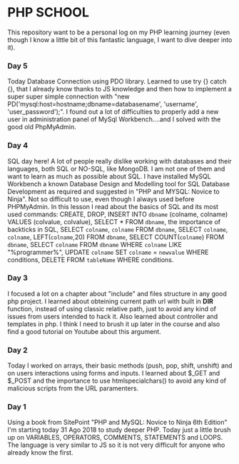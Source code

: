 # PHP SCHOOL
This repository want to be a personal log on my PHP learning journey (even though I know a little bit of this fantastic language, I want to dive deeper into it).
### Day 5
Today Database Connection using PDO library. Learned to use try {} catch {}, that I already know thanks to JS knowledge and then how to implement a super super simple connection with "new PD('mysql:host=hostname;dbname=databasename', 
'username', 'user_password');". I found out a lot of difficulties to properly add a new user in administration panel of MySql Workbench....and I solved with the good old PhpMyAdmin.  
### Day 4
SQL day here! A lot of people really dislike working with databases and their languages, both SQL or NO-SQL, like MongoDB. I am not one of them and want to learn as much as possible about SQL. I have installed MySQL Workbench a known Database Design and Modelling tool for SQL Database Development as required and suggested in "PHP and MYSQL: Novice to Ninja". Not so difficult to use, even though I always used before PHPMyAdmin.
In this lesson I read about the basics of SQL and its most used commands: CREATE, DROP, INSERT INTO `dbname` (colname, colname) VALUES (colvalue, colvalue), SELECT * FROM `dbname`, the importance of backticks in SQL, SELECT `colname`, `colname` FROM `dbname`, SELECT `colname`, `colname`, LEFT(`colname`,20) FROM `dbname`, SELECT COUNT(`colname`) FROM `dbname`, SELECT `colname` FROM `dbname` WHERE `colname` LIKE "%programmer%", UPDATE `colname` SET `colname` = `newvalue` WHERE conditions, DELETE FROM `tableName` WHERE conditions.
### Day 3
I focused a lot on a chapter about "include" and files structure in any good php project. I learned about obteining current path url with built in __DIR__ function, instead of using classic relative path, just to avoid any kind of issues from users intended to hack it. Also learned about controller and templates in php. I think I need to brush it up later in the course and also find a good tutorial on Youtube about this argument. 
### Day 2
Today I worked on arrays, their basic methods (push, pop, shift, unshift) and on users interactions using forms and inputs. I learned about $_GET and $_POST and the importance to use htmlspecialchars() to avoid any kind of malicious scripts from the URL paramenters.
### Day 1
Using a book from SitePoint "PHP and MySQL: Novice to Ninja 6th Edition" I'm starting today 31 Ago 2018 to study deeper PHP. Today just a little brush up on VARIABLES, OPERATORS, COMMENTS, STATEMENTS and LOOPS. The language is very similar to JS so it is not very difficult for anyone who already know the first.   
